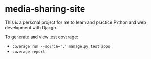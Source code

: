 # media-sharing-site
This is a personal project for me to learn and practice Python and web development with Django.

To generate and view test coverage:
* `coverage run --source='.' manage.py test apps`
* `coverage report`

